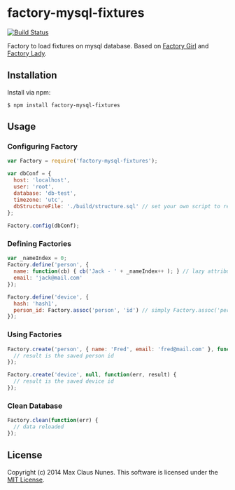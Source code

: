 factory-mysql-fixtures
======================

[![Build Status](https://travis-ci.org/maxcnunes/factory-mysql-fixtures.png?branch=master)](https://travis-ci.org/maxcnunes/factory-mysql-fixtures)

  Factory to load fixtures on mysql database. Based on [Factory Girl](https://github.com/thoughtbot/factory_girl) and [Factory Lady](https://github.com/petejkim/factory-lady).
  

## Installation

Install via npm:

    $ npm install factory-mysql-fixtures

## Usage

### Configuring Factory

```javascript
var Factory = require('factory-mysql-fixtures');

var dbConf = {
  host: 'localhost',
  user: 'root',
  database: 'db-test',
  timezone: 'utc',
  dbStructureFile: './build/structure.sql' // set your own script to reload initial data when calling clean method
};
  
Factory.config(dbConf);
```

### Defining Factories

```javascript
var _nameIndex = 0;
Factory.define('person', { 
  name: function(cb) { cb('Jack - ' + _nameIndex++ ); } // lazy attribute
  email: 'jack@mail.com' 
});

Factory.define('device', { 
  hash: 'hash1', 
  person_id: Factory.assoc('person', 'id') // simply Factory.assoc('person') for person object itself
});

```

### Using Factories

```javascript
Factory.create('person', { name: 'Fred', email: 'fred@mail.com' }, function(err, result) {
  // result is the saved person id
});

Factory.create('device', null, function(err, result) {
  // result is the saved device id
});

```

### Clean Database

```javascript
Factory.clean(function(err) {
  // data reloaded
});

```

## License

Copyright (c) 2014 Max Claus Nunes. This software is licensed under the [MIT License](http://raw.github.com/maxcnunes/factory-mysql-fixtures/master/LICENSE).